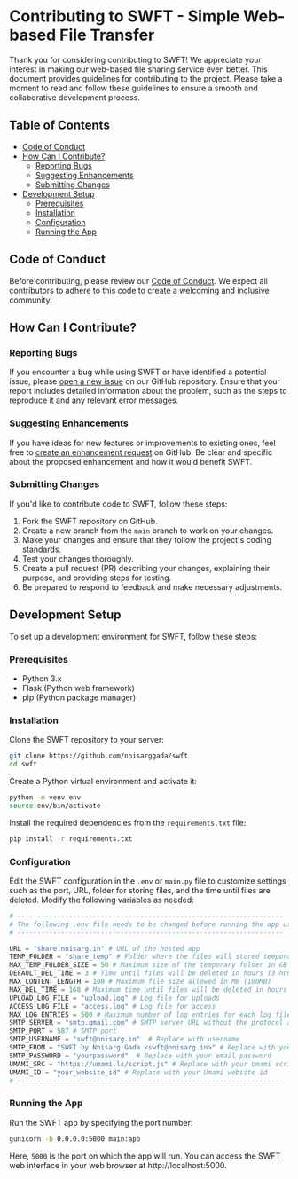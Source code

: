 # Contributing to SWFT - Simple Web-based File Transfer

Thank you for considering contributing to SWFT! We appreciate your interest in making our web-based file sharing service even better. This document provides guidelines for contributing to the project. Please take a moment to read and follow these guidelines to ensure a smooth and collaborative development process.

## Table of Contents

- [Code of Conduct](#code-of-conduct)
- [How Can I Contribute?](#how-can-i-contribute)
  - [Reporting Bugs](#reporting-bugs)
  - [Suggesting Enhancements](#suggesting-enhancements)
  - [Submitting Changes](#submitting-changes)
- [Development Setup](#development-setup)
  - [Prerequisites](#prerequisites)
  - [Installation](#installation)
  - [Configuration](#configuration)
  - [Running the App](#running-the-app)

## Code of Conduct

Before contributing, please review our [Code of Conduct](CODE_OF_CONDUCT.md). We expect all contributors to adhere to this code to create a welcoming and inclusive community.

## How Can I Contribute?

### Reporting Bugs

If you encounter a bug while using SWFT or have identified a potential issue, please [open a new issue](https://github.com/nnisarggada/swft/issues/new) on our GitHub repository. Ensure that your report includes detailed information about the problem, such as the steps to reproduce it and any relevant error messages.

### Suggesting Enhancements

If you have ideas for new features or improvements to existing ones, feel free to [create an enhancement request](https://github.com/nnisarggada/swft/issues/new) on GitHub. Be clear and specific about the proposed enhancement and how it would benefit SWFT.

### Submitting Changes

If you'd like to contribute code to SWFT, follow these steps:

1. Fork the SWFT repository on GitHub.
2. Create a new branch from the `main` branch to work on your changes.
3. Make your changes and ensure that they follow the project's coding standards.
4. Test your changes thoroughly.
5. Create a pull request (PR) describing your changes, explaining their purpose, and providing steps for testing.
6. Be prepared to respond to feedback and make necessary adjustments.

## Development Setup

To set up a development environment for SWFT, follow these steps:

### Prerequisites

- Python 3.x
- Flask (Python web framework)
- pip (Python package manager)

### Installation

Clone the SWFT repository to your server:

```bash
git clone https://github.com/nnisarggada/swft
cd swft
```

Create a Python virtual environment and activate it:

```bash
python -m venv env
source env/bin/activate
```

Install the required dependencies from the `requirements.txt` file:

```bash
pip install -r requirements.txt
```

### Configuration

Edit the SWFT configuration in the `.env` or `main.py` file to customize settings such as the port, URL, folder for storing files, and the time until files are deleted. Modify the following variables as needed:

```python
# -------------------------------------------------------------------
# The following .env file needs to be changed before running the app using following variables: [SMTP_x and UMAMI_x are optional to use for sending emails]
# -------------------------------------------------------------------

URL = "share.nnisarg.in" # URL of the hosted app
TEMP_FOLDER = "share_temp" # Folder where the files will stored temporarily
MAX_TEMP_FOLDER_SIZE = 50 # Maximum size of the temporary folder in GB (50GB)
DEFAULT_DEL_TIME = 3 # Time until files will be deleted in hours (3 hours)
MAX_CONTENT_LENGTH = 100 # Maximum file size allowed in MB (100MB)
MAX_DEL_TIME = 168 # Maximum time until files will be deleted in hours (24 hours)
UPLOAD_LOG_FILE = "upload.log" # Log file for uploads
ACCESS_LOG_FILE = "access.log" # Log file for access
MAX_LOG_ENTRIES = 500 # Maximum number of log entries for each log file
SMTP_SERVER = "smtp.gmail.com" # SMTP server URL without the protocol and port
SMTP_PORT = 587 # SMTP port
SMTP_USERNAME = "swft@nnisarg.in"  # Replace with username
SMTP_FROM = "SWFT by Nnisarg Gada <swft@nnisarg.in>" # Replace with your email
SMTP_PASSWORD = "yourpassword"  # Replace with your email password
UMAMI_SRC = "https://umami.ls/script.js" # Replace with your Umami script src
UMAMI_ID = "your_website_id" # Replace with your Umami website id
# -------------------------------------------------------------------
```

### Running the App

Run the SWFT app by specifying the port number:

```bash
gunicorn -b 0.0.0.0:5000 main:app
```

Here, `5000` is the port on which the app will run. You can access the SWFT web interface in your web browser at http://localhost:5000.

